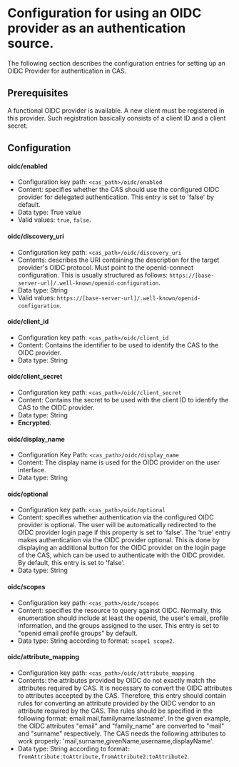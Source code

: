 # Configuration for using an OIDC provider as an authentication source.

The following section describes the configuration entries for setting up an OIDC Provider for authentication in CAS.

## Prerequisites

A functional OIDC provider is available. A new client must be registered in this provider.
Such registration basically consists of a client ID and a client secret.

## Configuration

#### oidc/enabled
* Configuration key path: `<cas_path>/oidc/enabled`
* Content: specifies whether the CAS should use the configured OIDC provider for delegated authentication.
  This entry is set to 'false' by default.
* Data type: True value
* Valid values: `true`, `false`.

#### oidc/discovery_uri
* Configuration key path: `<cas_path>/oidc/discovery_uri`
* Contents: describes the URI containing the description for the target provider's OIDC protocol. Must point to the openid-connect configuration. This is usually structured as follows: `https://[base-server-url]/.well-known/openid-configuration`.
* Data type: String
* Valid values: `https://[base-server-url]/.well-known/openid-configuration`.

#### oidc/client_id
* Configuration key path: `<cas_path>/oidc/client_id`
* Content: Contains the identifier to be used to identify the CAS to the OIDC provider.
* Data type: String

#### oidc/client_secret
* Configuration key path: `<cas_path>/oidc/client_secret`
* Content: Contains the secret to be used with the client ID to identify the CAS to the OIDC provider.
* Data type: String
* **Encrypted**.

#### oidc/display_name
* Configuration Key Path: `<cas_path>/oidc/display_name`
* Content: The display name is used for the OIDC provider on the user interface.
* Data type: String

#### oidc/optional
* Configuration key path: `<cas_path>/oidc/optional`
* Content: specifies whether authentication via the configured OIDC provider is optional. The user will be automatically redirected to the OIDC provider login page if this property is set to 'false'. The 'true' entry makes authentication via the OIDC provider optional. This is done by displaying an additional button for the OIDC provider on the login page of the CAS, which can be used to authenticate with the OIDC provider. By default, this entry is set to 'false'.
* Data type: String

#### oidc/scopes
* Configuration key path: `<cas_path>/oidc/scopes`
* Content: specifies the resource to query against OIDC. Normally, this enumeration should include at least the openid, the user's email, profile information, and the groups assigned to the user. This entry is set to "openid email profile groups" by default.
* Data type: String according to format: `scope1 scope2`.

#### oidc/attribute_mapping
* Configuration key path: `<cas_path>/oidc/attribute_mapping`
* Contents: the attributes provided by OIDC do not exactly match the attributes required by CAS. It is necessary to convert the OIDC attributes to attributes accepted by the CAS. Therefore, this entry should contain rules for converting an attribute provided by the OIDC vendor to an attribute required by the CAS. The rules should be specified in the following format: email:mail,familyname:lastname'. In the given example, the OIDC attributes "email" and "family_name" are converted to "mail" and "surname" respectively. The CAS needs the following attributes to work properly: 'mail,surname,givenName,username,displayName'.
* Data type: String according to format: `fromAttribute:toAttribute,fromAttribute2:toAttribute2`.